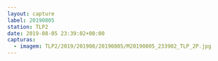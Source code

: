 ```yaml
---
layout: capture
label: 20190805
station: TLP2
date: 2019-08-05 23:39:02+00:00
capturas:
  - imagem: TLP2/2019/201908/20190805/M20190805_233902_TLP_2P.jpg
---
```

